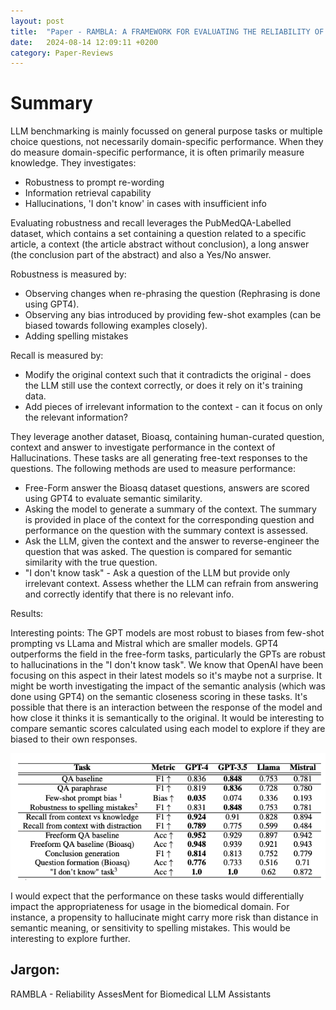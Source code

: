 ```yaml
---
layout: post
title:  "Paper - RAMBLA: A FRAMEWORK FOR EVALUATING THE RELIABILITY OF LLMS AS ASSISTANTS IN THE BIOMEDICAL DOMAIN"
date:   2024-08-14 12:09:11 +0200
category: Paper-Reviews
---
```


# Summary

LLM benchmarking is mainly focussed on general purpose tasks or multiple choice questions, not necessarily domain-specific performance. When they do measure domain-specific performance, it is often primarily measure knowledge. They investigates:
* Robustness to prompt re-wording
* Information retrieval capability
* Hallucinations, 'I don't know' in cases with insufficient info

Evaluating robustness and recall leverages the PubMedQA-Labelled dataset, which contains a set containing a question related to a specific article, a context (the article abstract without conclusion), a long answer (the conclusion part of the abstract) and also a Yes/No answer.

Robustness is measured by:
* Observing changes when re-phrasing the question (Rephrasing is done using GPT4).
* Observing any bias introduced by providing few-shot examples (can be biased towards following examples closely).
* Adding spelling mistakes

Recall is measured by:
* Modify the original context such that it contradicts the original - does the LLM still use the context correctly, or does it rely on it's training data.
* Add pieces of irrelevant information to the context - can it focus on only the relevant information?

They leverage another dataset, Bioasq, containing human-curated question, context and answer to investigate performance in the context of Hallucinations. These tasks are all generating free-text responses to the questions. The following methods are used to measure performance: 
* Free-Form answer the Bioasq dataset questions, answers are scored using GPT4 to evaluate semantic similarity.
* Asking the model to generate a summary of the context. The summary is provided in place of the context for the corresponding question and performance on the question with the summary context is assessed. 
* Ask the LLM, given the context and the answer to reverse-engineer the question that was asked. The question is compared for semantic similarity with the true question.
* "I don't know task" - Ask a question of the LLM but provide only irrelevant context. Assess whether the LLM can refrain from answering and correctly identify that there is no relevant info.

Results: 

Interesting points: The GPT models are most robust to biases from few-shot prompting vs LLama and Mistral which are smaller models. GPT4 outperforms the field in the free-form tasks, particularly the GPTs are robust to hallucinations in the "I don't know task". We know that OpenAI have been focusing on this aspect in their latest models so it's maybe not a surprise. It might be worth investigating the impact of the semantic analysis (which was done using GPT4) on the semantic closeness scoring in these tasks. It's possible that there is an interaction between the response of the model and how close it thinks it is semantically to the original. It would be interesting to compare semantic scores calculated using each model to explore if they are biased to their own responses.

![Resulting scores](images/RAMBLA:-A-framework-for-evaluating-the-reliability-of-LLMs-in-the-Biomedical-domain.png)


I would expect that the performance on these tasks would differentially impact the appropriateness for usage in the biomedical domain. For instance, a propensity to hallucinate might carry more risk than distance in semantic meaning, or sensitivity to spelling mistakes. This would be interesting to explore further.


## Jargon:
RAMBLA - Reliability AssesMent for Biomedical LLM Assistants 